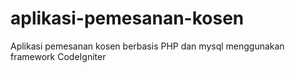 # aplikasi-pemesanan-kosen
Aplikasi pemesanan kosen berbasis PHP dan mysql menggunakan framework CodeIgniter
